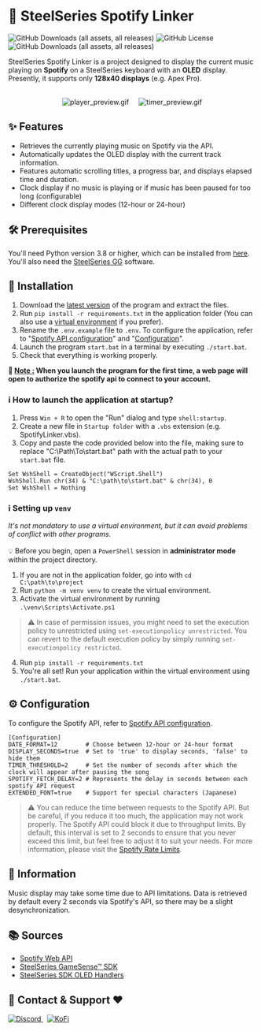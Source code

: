 # 🎵 SteelSeries Spotify Linker
![GitHub Downloads (all assets, all releases)](https://img.shields.io/badge/Windows-0078D6?style=for-the-badge&logo=windows&logoColor=white)
![GitHub License](https://img.shields.io/github/license/ImFireGod/SteelSeries-Spotify-Linker?style=for-the-badge)
![GitHub Downloads (all assets, all releases)](https://img.shields.io/github/downloads/ImFireGod/SteelSeries-Spotify-Linker/total?style=for-the-badge)

SteelSeries Spotify Linker is a project designed to display the current music playing on **Spotify** on a SteelSeries keyboard with an **OLED** display. Presently, it supports only **128x40 displays** (e.g. Apex Pro).
<br/>
<br/>

<div align="center">
  <img src="https://github.com/ImFireGod/SteelSeries-Spotify-Linker/assets/49344172/9f96c4bd-a123-436b-ace1-f7f5de4f0be0" alt="player_preview.gif">
  &nbsp&nbsp&nbsp
  <img src="https://github.com/ImFireGod/SteelSeries-Spotify-Linker/assets/49344172/a006d08a-f802-4603-8d5f-e2a62e9a83ef" alt="timer_preview.gif">
</div>

## ✨ Features
- Retrieves the currently playing music on Spotify via the API.
- Automatically updates the OLED display with the current track information.
- Features automatic scrolling titles, a progress bar, and displays elapsed time and duration.
- Clock display if no music is playing or if music has been paused for too long (configurable)
- Different clock display modes (12-hour or 24-hour)

## 🛠️ Prerequisites
You'll need Python version 3.8 or higher, which can be installed from [here](https://www.python.org/downloads/).
You'll also need the [SteelSeries GG](https://fr.steelseries.com/gg/engine) software.

## 🚀 Installation
1. Download the [latest version](https://github.com/ImFireGod/SteelSeries-Spotify-Linker/releases/latest) of the program and extract the files.
2. Run `pip install -r requirements.txt` in the application folder (You can also use a [virtual environment](#ℹ%EF%B8%8F-setting-up-venv) if you prefer).
3. Rename the `.env.example` file to `.env`. To configure the application, refer to "[Spotify API configuration](CONFIGURE_SPOTIFY_API.md)" and "[Configuration](#-configuration)".
4. Launch the program `start.bat` in a terminal by executing `./start.bat`.
5. Check that everything is working properly.

**📄 <ins>Note :</ins> When you launch the program for the first time, a web page will open to authorize the spotify api to connect to your account.**
### ℹ️ How to launch the application at startup?
1. Press `Win + R` to open the "Run" dialog and type `shell:startup`.
2. Create a new file in `Startup folder` with a `.vbs` extension (e.g. SpotifyLinker.vbs).
3. Copy and paste the code provided below into the file, making sure to replace "C:\Path\To\start.bat" path with the actual path to your `start.bat` file.
```VBS
Set WshShell = CreateObject("WScript.Shell")
WshShell.Run chr(34) & "C:\path\to\start.bat" & chr(34), 0
Set WshShell = Nothing
```

### ℹ️ Setting up `venv`
*It's not mandatory to use a virtual environment, but it can avoid problems of conflict with other programs.*<br/><br/>
💡 Before you begin, open a `PowerShell` session in **administrator mode** within the project directory.
1. If you are not in the application folder, go into with `cd C:\path\to\project`
2. Run `python -m venv venv` to create the virtual environment.
3. Activate the virtual environment by running `.\venv\Scripts\Activate.ps1`<br/>
> ⚠️ In case of permission issues, you might need to set the execution policy to unrestricted using `set-executionpolicy unrestricted`. You can revert to the default execution policy by simply running `set-executionpolicy restricted`.
4. Run `pip install -r requirements.txt`
5. You're all set! Run your application within the virtual environment using `./start.bat`.


## ⚙ Configuration
To configure the Spotify API, refer to [Spotify API configuration](CONFIGURE_SPOTIFY_API.md).
```ENV
[Configuration]
DATE_FORMAT=12        # Choose between 12-hour or 24-hour format
DISPLAY_SECONDS=true  # Set to 'true' to display seconds, 'false' to hide them
TIMER_THRESHOLD=2     # Set the number of seconds after which the clock will appear after pausing the song
SPOTIFY_FETCH_DELAY=2 # Represents the delay in seconds between each spotify API request
EXTENDED_FONT=true    # Support for special characters (Japanese)
```
> ⚠️ You can reduce the time between requests to the Spotify API. But be careful, if you reduce it too much, the application may not work properly. The Spotify API could block it due to throughput limits. By default, this interval is set to 2 seconds to ensure that you never exceed this limit, but feel free to adjust it to suit your needs. For more information, please visit the [Spotify Rate Limits](https://developer.spotify.com/documentation/web-api/concepts/rate-limits).

## 📝 Information
Music display may take some time due to API limitations. Data is retrieved by default every 2 seconds via Spotify's API, so there may be a slight desynchronization.

## 📚 Sources
- [Spotify Web API](https://developer.spotify.com/documentation/web-api)
- [SteelSeries GameSense™ SDK](https://github.com/SteelSeries/gamesense-sdk)
- [SteelSeries SDK OLED Handlers](https://github.com/SteelSeries/gamesense-sdk/blob/5b69e245833fe661ea0a30d459e2cbcccb3e81e7/doc/api/standard-zones.md?plain=1#L64)

## 📧 Contact & Support ❤
<div align="left">
  <a href="https://discordapp.com/users/391697907667042304">
    <img src="https://img.shields.io/badge/Discord-blue?style=for-the-badge&logo=discord&logoColor=white" alt="Discord"/>
  </a>&nbsp
  <a href="https://ko-fi.com/Y8Y7UU8SZ">
    <img src="https://img.shields.io/badge/Ko--fi-Support-019cde?logo=ko-fi&style=for-the-badge" alt="KoFi">
  </a>
</div>
